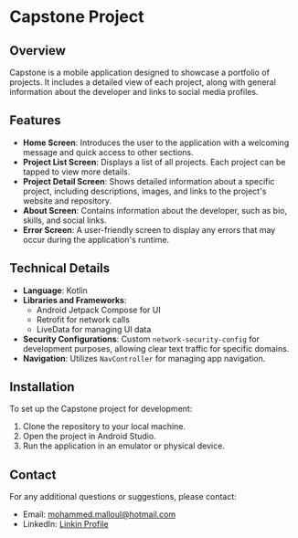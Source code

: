 # Capstone Project

## Overview
Capstone is a mobile application designed to showcase a portfolio of projects. It includes a detailed view of each project, along with general information about the developer and links to social media profiles.

## Features
- **Home Screen**: Introduces the user to the application with a welcoming message and quick access to other sections.
- **Project List Screen**: Displays a list of all projects. Each project can be tapped to view more details.
- **Project Detail Screen**: Shows detailed information about a specific project, including descriptions, images, and links to the project's website and repository.
- **About Screen**: Contains information about the developer, such as bio, skills, and social links.
- **Error Screen**: A user-friendly screen to display any errors that may occur during the application's runtime.

## Technical Details
- **Language**: Kotlin
- **Libraries and Frameworks**:
    - Android Jetpack Compose for UI
    - Retrofit for network calls
    - LiveData for managing UI data
- **Security Configurations**: Custom `network-security-config` for development purposes, allowing clear text traffic for specific domains.
- **Navigation**: Utilizes `NavController` for managing app navigation.

## Installation
To set up the Capstone project for development:
1. Clone the repository to your local machine.
2. Open the project in Android Studio.
3. Run the application in an emulator or physical device.


## Contact
For any additional questions or suggestions, please contact:
- Email: [mohammed.malloul@hotmail.com](mailto:mohammed.malloul@hotmail.com)
- LinkedIn: [Linkin Profile](https://www.linkedin.com/in/mohammedmalloul)
